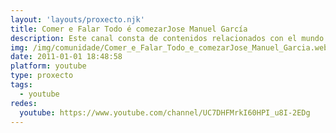 ```yaml
---
layout: 'layouts/proxecto.njk'
title: Comer e Falar Todo é comezarJose Manuel García
description: Este canal consta de contenidos relacionados con el mundo de la Gastronomía de Galicia y sus historias. Partiendo del programa de radio Comer e Falar que se emite todos los domingos en Si Radio de Galicia y con más de 12 años de historia, trasladamos a este canal mucho de ese contenido.
img: /img/comunidade/Comer_e_Falar_Todo_e_comezarJose_Manuel_Garcia.webp
date: 2011-01-01 18:48:58
platform: youtube
type: proxecto
tags:
  - youtube
redes:
  youtube: https://www.youtube.com/channel/UC7DHFMrkI60HPI_u8I-2EDg
---
```

